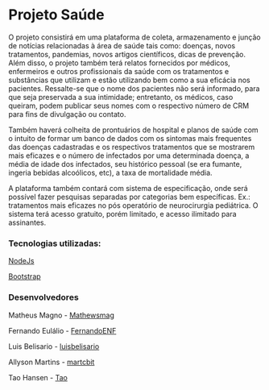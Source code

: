 # Projeto Saúde

O projeto consistirá em uma plataforma de coleta, armazenamento e junção de notícias relacionadas à área de saúde tais como: doenças, novos tratamentos, pandemias, novos artigos científicos, dicas de prevenção. Além disso, o projeto também terá relatos fornecidos por médicos, enfermeiros e outros profissionais da saúde com os tratamentos e substâncias que utilizam e estão utilizando bem como a sua eficácia nos pacientes. Ressalte-se que o nome dos pacientes não será informado, para que seja preservada a sua intimidade; entretanto, os médicos, caso queiram, podem publicar seus nomes com o respectivo número de CRM para fins de divulgação ou contato. 

Também haverá colheita de prontuários de hospital e planos de saúde com o intuito de formar um banco de dados com os sintomas mais frequentes das doenças cadastradas e os respectivos tratamentos que se mostrarem mais eficazes e o número de infectados por uma determinada doença, a média de idade dos infectados, seu histórico pessoal (se era fumante, ingeria bebidas alcoólicos, etc), a taxa de mortalidade média. 

A plataforma também contará com sistema de especificação, onde será possível fazer pesquisas separadas por categorias bem específicas. Ex.: tratamentos mais eficazes no pós operatório de neurocirurgia pediátrica. O sistema terá acesso gratuito, porém limitado, e acesso ilimitado para assinantes.

### Tecnologias utilizadas:

[NodeJs](https://nodejs.org/en/)

[Bootstrap](https://getbootstrap.com/)

### Desenvolvedores

Matheus Magno - [Mathewsmag](https://github.com/mathewsmag)

Fernando Eulálio - [FernandoENF](https://github.com/fernandoenf)

Luis Belisario - [luisbelisario](https://github.com/luisbelisario)

Allyson Martins - [martcbit](https://github.com/martcbit)

Tao Hansen - [Tao](https://github.com/taohansens)
